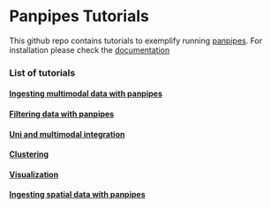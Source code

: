 # Panpipes Tutorials

This github repo contains tutorials to exemplify running [panpipes](https://github.com/DendrouLab/panpipes).
For installation please check the [documentation](https://github.com/DendrouLab/panpipes/blob/main/docs/install.md)


### List of tutorials

#### [Ingesting multimodal data with panpipes](https://github.com/DendrouLab/panpipes_reproducibility/blob/main/tutorials/ingesting_data/Ingesting_data_with_panpipes.md) 
#### [Filtering data with panpipes](https://github.com/DendrouLab/panpipes_reproducibility/tree/main/tutorials/filtering_data/filtering_data_with_panpipes.md)
#### [Uni and multimodal integration](https://github.com/DendrouLab/panpipes_reproducibility/tree/main/tutorials/uni_multi_integration/Integrating_data_with_panpipes.md) 
#### [Clustering]()
#### [Visualization]()

#### [Ingesting spatial data with panpipes](https://github.com/DendrouLab/panpipes_reproducibility/blob/main/tutorials/ingesting_spatial_data/Ingesting_spatialdata_with_panpipes.md) 




